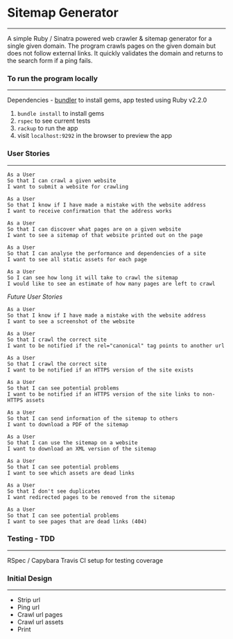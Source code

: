 # Sitemap Generator
---

A simple Ruby / Sinatra powered web crawler & sitemap generator for a single given domain. The program crawls pages on the given domain but does not follow external links. It quickly validates the domain and returns to the search form if a ping fails.


### To run the program locally
---

Dependencies - [bundler](http://bundler.io/) to install gems, app tested using Ruby v2.2.0

1. `bundle install` to install gems
2. `rspec` to see current tests
3. `rackup` to run the app
4. visit `localhost:9292` in the browser to preview the app

### User Stories
---

```
As a User
So that I can crawl a given website
I want to submit a website for crawling
```
```
As a User
So that I know if I have made a mistake with the website address
I want to receive confirmation that the address works
```
```
As a User
So that I can discover what pages are on a given website
I want to see a sitemap of that website printed out on the page
```
```
As a User
So that I can analyse the performance and dependencies of a site
I want to see all static assets for each page
```
```
As a User
So I can see how long it will take to crawl the sitemap
I would like to see an estimate of how many pages are left to crawl
```


*Future User Stories*
```
As a User
So that I know if I have made a mistake with the website address
I want to see a screenshot of the website
```
```
As a User
So that I crawl the correct site
I want to be notified if the rel="canonical" tag points to another url
```
```
As a User
So that I crawl the correct site
I want to be notified if an HTTPS version of the site exists
```
```
As a User
So that I can see potential problems
I want to be notified if an HTTPS version of the site links to non-HTTPS assets
```
```
As a User
So that I can send information of the sitemap to others
I want to download a PDF of the sitemap
```
```
As a User
So that I can use the sitemap on a website
I want to download an XML version of the sitemap
```
```
As a User
So that I can see potential problems
I want to see which assets are dead links
```
```
As a User
So that I don't see duplicates
I want redirected pages to be removed from the sitemap
```
```
As a User
So that I can see potential problems
I want to see pages that are dead links (404)
```


### Testing - TDD
---

RSpec / Capybara
Travis CI setup for testing coverage

### Initial Design
---

* Strip url
* Ping url
* Crawl url pages
* Crawl url assets
* Print
